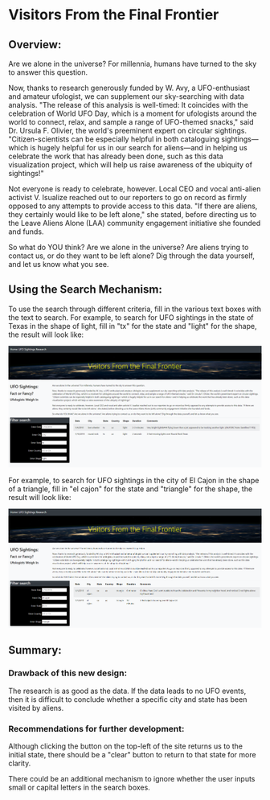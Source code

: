 # Visitors From the Final Frontier

## Overview:

Are we alone in the universe? For millennia, humans have turned to the sky to answer this question.

Now, thanks to research generously funded by W. Avy, a UFO-enthusiast and amateur ufologist, we can supplement our sky-searching with data analysis. "The release of this analysis is well-timed: It coincides with the celebration of World UFO Day, which is a moment for ufologists around the world to connect, relax, and sample a range of UFO-themed snacks," said Dr. Ursula F. Olivier, the world's preeminent expert on circular sightings. "Citizen-scientists can be especially helpful in both cataloguing sightings—which is hugely helpful for us in our search for aliens—and in helping us celebrate the work that has already been done, such as this data visualization project, which will help us raise awareness of the ubiquity of sightings!"

Not everyone is ready to celebrate, however. Local CEO and vocal anti-alien activist V. Isualize reached out to our reporters to go on record as firmly opposed to any attempts to provide access to this data. "If there are aliens, they certainly would like to be left alone," she stated, before directing us to the Leave Aliens Alone (LAA) community engagement initiative she founded and funds.

So what do YOU think? Are we alone in the universe? Are aliens trying to contact us, or do they want to be left alone? Dig through the data yourself, and let us know what you see.

## Using the Search Mechanism:

To use the search through different criteria, fill in the various text boxes with the text to search. For example, to search for UFO sightings in the state of Texas in the shape of light, fill in "tx" for the state and "light" for the shape, the result will look like:

!["Events in Texas shaped like Light"](resources/Texas_and_Light.png)

For example, to search for UFO sightings in the city of El Cajon in the shape of a triangle, fill in "el cajon" for the state and "triangle" for the shape, the result will look like:

!["Events in California shaped like Triangle"](resources/ElCajon_and_Triangle.png)


## Summary:

### Drawback of this new design:

The research is as good as the data. If the data leads to no UFO events, then it is difficult to conclude whether a specific city and state has been visited by aliens.

### Recommendations for further development:

Although clicking the button on the top-left of the site returns us to the initial state, there should be a "clear" button to return to that state for more clarity.

There could be an additional mechanism to ignore whether the user inputs small or capital letters in the search boxes.

